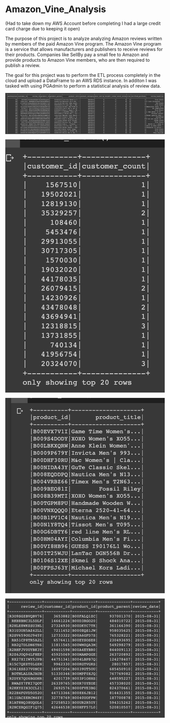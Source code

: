 # Amazon_Vine_Analysis


(Had to take down my AWS Account before completing I had a large credit card charge due to keeping it open)

The purpose of this project is to analyze analyzing Amazon reviews written by members of the paid Amazon Vine program. The Amazon Vine program is a service that allows manufacturers and publishers to receive reviews for their products. Companies like SellBy pay a small fee to Amazon and provide products to Amazon Vine members, who are then required to publish a review. 

The  goal for this project was to perform the ETL process completely in the cloud and upload a DataFrame to an AWS RDS instance. In additon I was tasked with using PGAdmin to perform a statistical analysis of review data.






![image](https://github.com/TSheridan01/Amazon_Vine_Analysis/blob/42f4c37fdfb703690595bbbb194609c558de56f0/Screen%20Shot%202022-11-06%20at%2012.36.43%20PM.png)


![image](https://github.com/TSheridan01/Amazon_Vine_Analysis/blob/42f4c37fdfb703690595bbbb194609c558de56f0/Screen%20Shot%202022-11-06%20at%2012.37.52%20PM.png)


![image](https://github.com/TSheridan01/Amazon_Vine_Analysis/blob/42f4c37fdfb703690595bbbb194609c558de56f0/Screen%20Shot%202022-11-06%20at%2012.38.20%20PM.png)


![image](https://github.com/TSheridan01/Amazon_Vine_Analysis/blob/42f4c37fdfb703690595bbbb194609c558de56f0/Screen%20Shot%202022-11-06%20at%2012.38.38%20PM.png)

